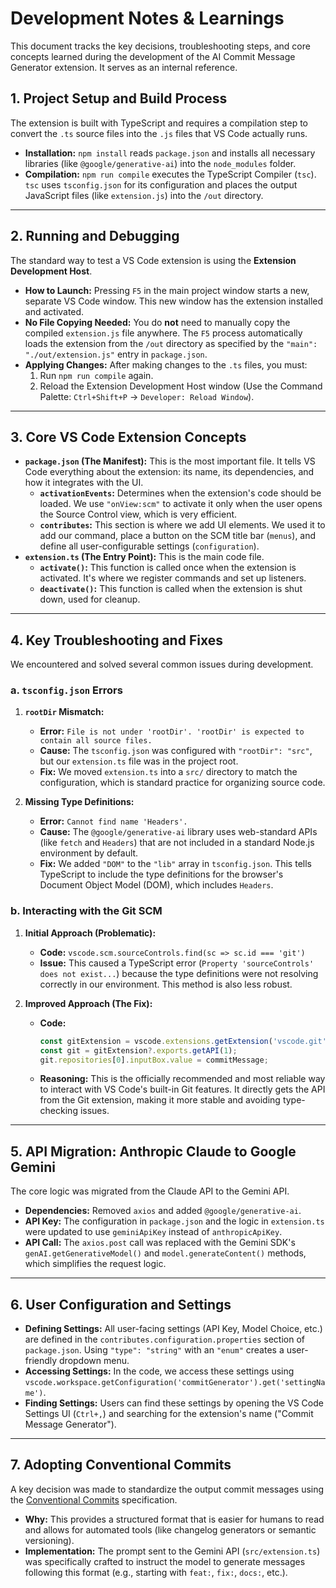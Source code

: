 # Development Notes & Learnings

This document tracks the key decisions, troubleshooting steps, and core concepts learned during the development of the AI Commit Message Generator extension. It serves as an internal reference.

## 1. Project Setup and Build Process

The extension is built with TypeScript and requires a compilation step to convert the `.ts` source files into the `.js` files that VS Code actually runs.

- **Installation:** `npm install` reads `package.json` and installs all necessary libraries (like `@google/generative-ai`) into the `node_modules` folder.
- **Compilation:** `npm run compile` executes the TypeScript Compiler (`tsc`). `tsc` uses `tsconfig.json` for its configuration and places the output JavaScript files (like `extension.js`) into the `/out` directory.

---

## 2. Running and Debugging

The standard way to test a VS Code extension is using the **Extension Development Host**.

- **How to Launch:** Pressing `F5` in the main project window starts a new, separate VS Code window. This new window has the extension installed and activated.
- **No File Copying Needed:** You do **not** need to manually copy the compiled `extension.js` file anywhere. The `F5` process automatically loads the extension from the `/out` directory as specified by the `"main": "./out/extension.js"` entry in `package.json`.
- **Applying Changes:** After making changes to the `.ts` files, you must:
  1.  Run `npm run compile` again.
  2.  Reload the Extension Development Host window (Use the Command Palette: `Ctrl+Shift+P` -> `Developer: Reload Window`).

---

## 3. Core VS Code Extension Concepts

- **`package.json` (The Manifest):** This is the most important file. It tells VS Code everything about the extension: its name, its dependencies, and how it integrates with the UI.
  - **`activationEvents`:** Determines when the extension's code should be loaded. We use `"onView:scm"` to activate it only when the user opens the Source Control view, which is very efficient.
  - **`contributes`:** This section is where we add UI elements. We used it to add our command, place a button on the SCM title bar (`menus`), and define all user-configurable settings (`configuration`).
- **`extension.ts` (The Entry Point):** This is the main code file.
  - **`activate()`:** This function is called once when the extension is activated. It's where we register commands and set up listeners.
  - **`deactivate()`:** This function is called when the extension is shut down, used for cleanup.

---

## 4. Key Troubleshooting and Fixes

We encountered and solved several common issues during development.

### a. `tsconfig.json` Errors

1.  **`rootDir` Mismatch:**
    - **Error:** `File is not under 'rootDir'. 'rootDir' is expected to contain all source files.`
    - **Cause:** The `tsconfig.json` was configured with `"rootDir": "src"`, but our `extension.ts` file was in the project root.
    - **Fix:** We moved `extension.ts` into a `src/` directory to match the configuration, which is standard practice for organizing source code.

2.  **Missing Type Definitions:**
    - **Error:** `Cannot find name 'Headers'.`
    - **Cause:** The `@google/generative-ai` library uses web-standard APIs (like `fetch` and `Headers`) that are not included in a standard Node.js environment by default.
    - **Fix:** We added `"DOM"` to the `"lib"` array in `tsconfig.json`. This tells TypeScript to include the type definitions for the browser's Document Object Model (DOM), which includes `Headers`.

### b. Interacting with the Git SCM

1.  **Initial Approach (Problematic):**
    - **Code:** `vscode.scm.sourceControls.find(sc => sc.id === 'git')`
    - **Issue:** This caused a TypeScript error (`Property 'sourceControls' does not exist...`) because the type definitions were not resolving correctly in our environment. This method is also less robust.

2.  **Improved Approach (The Fix):**
    - **Code:**
      ```typescript
      const gitExtension = vscode.extensions.getExtension('vscode.git');
      const git = gitExtension?.exports.getAPI(1);
      git.repositories[0].inputBox.value = commitMessage;
      ```
    - **Reasoning:** This is the officially recommended and most reliable way to interact with VS Code's built-in Git features. It directly gets the API from the Git extension, making it more stable and avoiding type-checking issues.

---

## 5. API Migration: Anthropic Claude to Google Gemini

The core logic was migrated from the Claude API to the Gemini API.

- **Dependencies:** Removed `axios` and added `@google/generative-ai`.
- **API Key:** The configuration in `package.json` and the logic in `extension.ts` were updated to use `geminiApiKey` instead of `anthropicApiKey`.
- **API Call:** The `axios.post` call was replaced with the Gemini SDK's `genAI.getGenerativeModel()` and `model.generateContent()` methods, which simplifies the request logic.

---

## 6. User Configuration and Settings

- **Defining Settings:** All user-facing settings (API Key, Model Choice, etc.) are defined in the `contributes.configuration.properties` section of `package.json`. Using `"type": "string"` with an `"enum"` creates a user-friendly dropdown menu.
- **Accessing Settings:** In the code, we access these settings using `vscode.workspace.getConfiguration('commitGenerator').get('settingName')`.
- **Finding Settings:** Users can find these settings by opening the VS Code Settings UI (`Ctrl+,`) and searching for the extension's name ("Commit Message Generator").

---

## 7. Adopting Conventional Commits

A key decision was made to standardize the output commit messages using the [Conventional Commits](https://www.conventionalcommits.org/en/v1.0.0/) specification.

- **Why:** This provides a structured format that is easier for humans to read and allows for automated tools (like changelog generators or semantic versioning).
- **Implementation:** The prompt sent to the Gemini API (`src/extension.ts`) was specifically crafted to instruct the model to generate messages following this format (e.g., starting with `feat:`, `fix:`, `docs:`, etc.).